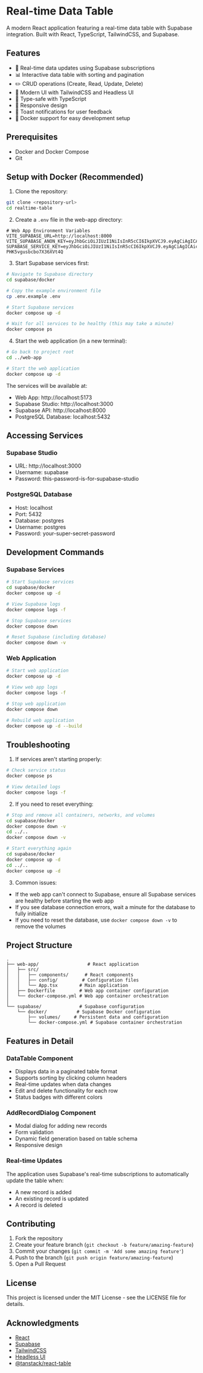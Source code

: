 # Real-time Data Table

A modern React application featuring a real-time data table with Supabase integration. Built with React, TypeScript, TailwindCSS, and Supabase.

## Features

- 🔄 Real-time data updates using Supabase subscriptions
- 📊 Interactive data table with sorting and pagination
- ✏️ CRUD operations (Create, Read, Update, Delete)
- 🎨 Modern UI with TailwindCSS and Headless UI
- 🚀 Type-safe with TypeScript
- 📱 Responsive design
- 🔔 Toast notifications for user feedback
- 🐳 Docker support for easy development setup

## Prerequisites

- Docker and Docker Compose
- Git

## Setup with Docker (Recommended)

1. Clone the repository:
```bash
git clone <repository-url>
cd realtime-table
```

2. Create a `.env` file in the web-app directory:
```env
# Web App Environment Variables
VITE_SUPABASE_URL=http://localhost:8000
VITE_SUPABASE_ANON_KEY=eyJhbGciOiJIUzI1NiIsInR5cCI6IkpXVCJ9.eyAgCiAgICAicm9sZSI6ICJhbm9uIiwKICAgICJpc3MiOiAic3VwYWJhc2UtZGVtbyIsCiAgICAiaWF0IjogMTY0MTc2OTIwMCwKICAgICJleHAiOiAxNzk5NTM1NjAwCn0.dc_X5iR_VP_qT0zsiyj_I_OZ2T9FtRU2BBNWN8Bu4GE
SUPABASE_SERVICE_KEY=eyJhbGciOiJIUzI1NiIsInR5cCI6IkpXVCJ9.eyAgCiAgICAicm9sZSI6ICJzZXJ2aWNlX3JvbGUiLAogICAgImlzcyI6ICJzdXBhYmFzZS1kZW1vIiwKICAgICJpYXQiOiAxNjQxNzY5MjAwLAogICAgImV4cCI6IDE3OTk1MzU2MDAKfQ.DaYlNEoUrrEn2Ig7tqibS-PHK5vgusbcbo7X36XVt4Q
```

3. Start Supabase services first:
```bash
# Navigate to Supabase directory
cd supabase/docker

# Copy the example environment file
cp .env.example .env

# Start Supabase services
docker compose up -d

# Wait for all services to be healthy (this may take a minute)
docker compose ps
```

4. Start the web application (in a new terminal):
```bash
# Go back to project root
cd ../web-app

# Start the web application
docker compose up -d
```

The services will be available at:
- Web App: http://localhost:5173
- Supabase Studio: http://localhost:3000
- Supabase API: http://localhost:8000
- PostgreSQL Database: localhost:5432

## Accessing Services

### Supabase Studio
- URL: http://localhost:3000
- Username: supabase
- Password: this-password-is-for-supabase-studio

### PostgreSQL Database
- Host: localhost
- Port: 5432
- Database: postgres
- Username: postgres
- Password: your-super-secret-password

## Development Commands

### Supabase Services
```bash
# Start Supabase services
cd supabase/docker
docker compose up -d

# View Supabase logs
docker compose logs -f

# Stop Supabase services
docker compose down

# Reset Supabase (including database)
docker compose down -v
```

### Web Application
```bash
# Start web application
docker compose up -d

# View web app logs
docker compose logs -f

# Stop web application
docker compose down

# Rebuild web application
docker compose up -d --build
```

## Troubleshooting

1. If services aren't starting properly:
```bash
# Check service status
docker compose ps

# View detailed logs
docker compose logs -f
```

2. If you need to reset everything:
```bash
# Stop and remove all containers, networks, and volumes
cd supabase/docker
docker compose down -v
cd ../..
docker compose down -v

# Start everything again
cd supabase/docker
docker compose up -d
cd ../..
docker compose up -d
```

3. Common issues:
- If the web app can't connect to Supabase, ensure all Supabase services are healthy before starting the web app
- If you see database connection errors, wait a minute for the database to fully initialize
- If you need to reset the database, use `docker compose down -v` to remove the volumes

## Project Structure

```
.
├── web-app/                  # React application
│   ├── src/
│   │   ├── components/      # React components
│   │   ├── config/         # Configuration files
│   │   └── App.tsx        # Main application
│   ├── Dockerfile         # Web app container configuration
│   └── docker-compose.yml # Web app container orchestration
│
└── supabase/              # Supabase configuration
    └── docker/           # Supabase Docker configuration
        ├── volumes/     # Persistent data and configuration
        └── docker-compose.yml # Supabase container orchestration
```

## Features in Detail

### DataTable Component
- Displays data in a paginated table format
- Supports sorting by clicking column headers
- Real-time updates when data changes
- Edit and delete functionality for each row
- Status badges with different colors

### AddRecordDialog Component
- Modal dialog for adding new records
- Form validation
- Dynamic field generation based on table schema
- Responsive design

### Real-time Updates
The application uses Supabase's real-time subscriptions to automatically update the table when:
- A new record is added
- An existing record is updated
- A record is deleted

## Contributing

1. Fork the repository
2. Create your feature branch (`git checkout -b feature/amazing-feature`)
3. Commit your changes (`git commit -m 'Add some amazing feature'`)
4. Push to the branch (`git push origin feature/amazing-feature`)
5. Open a Pull Request

## License

This project is licensed under the MIT License - see the LICENSE file for details.

## Acknowledgments

- [React](https://reactjs.org/)
- [Supabase](https://supabase.io/)
- [TailwindCSS](https://tailwindcss.com/)
- [Headless UI](https://headlessui.dev/)
- [@tanstack/react-table](https://tanstack.com/table/v8) 